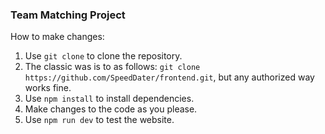 ### Team Matching Project

How to make changes: 

1) Use ``git clone`` to clone the repository.
2) The classic was is to as follows: ``git clone https://github.com/SpeedDater/frontend.git``, but any authorized way works fine. 
3) Use ``npm install`` to install dependencies. 
4) Make changes to the code as you please. 
5) Use ``npm run dev`` to test the website.
